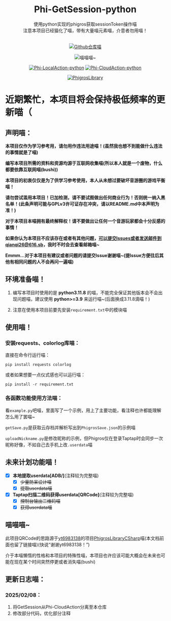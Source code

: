 <div align="center">
<h1>Phi-GetSession-python</h1>
使用python实现的phigros获取sessionToken操作喵<br>
注意本项目已经猫化了喵，带有大量喵元素喵，介意者勿用喵！<br><br>

[![Github仓库喵](https://img.shields.io/badge/github-Phi--GS--py-red?style=for-the-badge&logo=Github)](https://github.com/wms26/Phi-GetSession-python)

<img src="https://counter.seku.su/cmoe?name=phi-gs-py&theme=r34" title="喵喵喵~"/><br>

[![Phi-LocalAction-python](https://img.shields.io/badge/Github-LocalAction(本地数据操作)-red?style=for-the-badge&logo=Github)](https://github.com/wms26/Phi-LocalAction-python)
[![Phi-CloudAction-python](https://img.shields.io/badge/Github-CloudAction(云端数据操作)-red?style=for-the-badge&logo=Github)](https://github.com/wms26/Phi-LocalAction-python)

[![PhigrosLibrary](https://img.shields.io/badge/yt6983138-PhigrosLibraryCSharp-blue?style=for-the-badge&logo=Github)](https://github.com/yt6983138/PhigrosLibraryCSharp/)

</div>

# 近期繁忙，本项目将会保持极低频率的更新喵（

## 声明喵：

**本项目仅作为学习参考用，请勿用作违法用途喵！(虽然我也想不到能做什么违法的事情就是了喵)**

**编写本项目所需的资料和资源均源于互联网收集喵(所以本人就是一个废物，什么都要依靠互联网喵(bushi))**

**本项目的初衷仅仅是为了供学习参考使用，本人从未想过要破坏音游圈的游戏平衡喵！**

**请勿尝试滥用本项目！已加检测，请不要试图做出任何商业行为！否则统一纳入黑名单！(此条声明可能与GPLv3许可证存在冲突，请以README.md中本声明为准！)**

**对于本项目本喵拥有最终解释权！请不要做出让任何一个音游玩家都会十分反感的事情！**

**如果你认为本项目不应该存在或者有其他问题，可以提交Issues或者发送邮件到qianqi26@616.sb，我时不时会去查看邮箱喵~**

**Emmm...对于本项目有建议或者问题的请提交Issue谢谢喵~(提Issue方便往后其他有相同问题的人不会再问一遍喵)**

## 环境准备喵！

1. 编写本项目时使用的是 **python3.11.8** 的喵，不能完全保证其他版本会不会出现问题喵，建议使用 **python>=3.9** 来运行喵~(后面换成3.11.8滴喵！)

2. 注意在使用本项目前要先安装`requirement.txt`中的模块喵

## 使用喵！

### 安装requests、colorlog库喵：

直接在命令行运行喵：

```
pip install requests colorlog
```

或者如果想要一点仪式感也可以运行喵：

```
pip install -r requirement.txt
```

### 各函数功能使用方法喵：

看`example.py`吧喵，里面写了一个示例，用上了主要功能，看注释也许都能理解怎么用了罢喵~

`getSave.py`是获取云存档并解析写出到`PhigrosSave.json`的示例喵

`uploadNickname.py`是修改昵称的示例，但Phigros仅在登录Taptap时会同步一次昵称好像，不如自己去手机上改`.userdata`喵

## 未来计划功能喵！

- [x] **本地提取userdata[ADB/]**(注释较为完整喵)
  - [x] ~~少量防呆设计喵~~
  - [x] ~~提取userdata喵~~

- [x] **Taptap扫描二维码获得userdata[QRCode]**(注释较为完整喵)
  - [x] ~~控制台输出二维码喵~~
  - [x] ~~获得userdata喵~~

## 喵喵喵~

此项目QRCode的思路源于[yt6983138](https://github.com/yt6983138/)的项目[PhigrosLibraryCSharp](https://github.com/yt6983138/PhigrosLibraryCSharp/)喵(本文档前面也留了链接喵)(快说“谢谢yt6983138！”)

介于本喵懒惰的性格和本项目的特殊性喵，本项目也许应该可能大概会在未来也可能在现在某个时间突然停更或者消失喵(bushi)

## 更新日志喵：

### 2025/02/08：
1. 将GetSession从Phi-CloudAction分离至本仓库
2. 修改部分代码，优化部分注释
